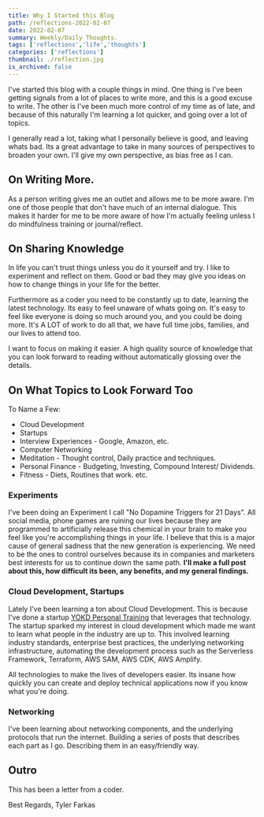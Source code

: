 ```yaml
---
title: Why I Started this Blog
path: /reflections-2022-02-07
date: 2022-02-07
summary: Weekly/Daily Thoughts.
tags: ['reflections','life','thoughts']
categories: ['reflections']
thumbnail: ./reflection.jpg
is_archived: false
---
```


I've started this blog with a couple things in mind. One thing is I've been getting signals from a lot of places to write more, and this is a good excuse to write. The other is I've been much more control of my time as of late, and because of this naturally I'm learning a lot quicker, and going over a lot of topics.

I generally read a lot, taking what I personally believe is good, and leaving whats bad. Its a great advantage to take in many sources of perspectives to broaden your own. I'll give my own perspective, as bias free as I can. 


## On Writing More.
As a person writing gives me an outlet and allows me to be more aware. I'm one of those people that don't have much of an internal dialogue. This makes it harder for me to be more aware of how I'm actually feeling unless I do mindfulness training or journal/reflect.

## On Sharing Knowledge
In life you can't trust things unless you do it yourself and try. I like to experiment and reflect on them. Good or bad they may give you ideas on how to change things in your life for the better.

Furthermore as a coder you need to be constantly up to date, learning the latest technology. Its easy to feel unaware of whats going on. It's easy to feel like everyone is doing so much around you, and you could be doing more. It's A LOT of work to do all that, we have full time jobs, families, and our lives to attend too. 

I want to focus on making it easier. A high quality source of knowledge that you can look forward to reading without automatically glossing over the details.

## On What Topics to Look Forward Too

To Name a Few:
- Cloud Development
- Startups
- Interview Experiences - Google, Amazon, etc.
- Computer Networking
- Meditation - Thought control, Daily practice and techniques. 
- Personal Finance - Budgeting, Investing, Compound Interest/ Dividends.
- Fitness - Diets, Routines that work.
etc.


### Experiments
I've been doing an Experiment I call "No Dopamine Triggers for 21 Days". All social media, phone games are ruining our lives because they are programmed to artificially release this chemical in your brain to make you feel like you're accomplishing things in your life. I believe that this is a major cause of general sadness that the new generation is experiencing. We need to be the ones to control ourselves because its in companies and marketers best interests for us to continue down the same path. <b>I'll make a full post about this, how difficult its been, any benefits, and my general findings.</b>

### Cloud Development, Startups
Lately I've been learning a ton about Cloud Development. This is because I've done a startup <a href="https://www.yokd.ca" >YOKD Personal Training</a> that leverages that technology. The startup sparked my interest in cloud development which made me want to learn what people in the industry are up to. This involved learning industry standards, enterprise best practices, the underlying networking infrastructure, automating the development process such as the Serverless Framework, Terraform, AWS SAM, AWS CDK, AWS Amplify.

All technologies to make the lives of developers easier. Its insane how quickly you can create and deploy technical applications now if you know what you're doing.

### Networking
I've been learning about networking components, and the underlying protocols that run the internet. Building a series of posts that describes each part as I go. Describing them in an easy/friendly way.



## Outro
This has been a letter from a coder. 

Best Regards,
Tyler Farkas



